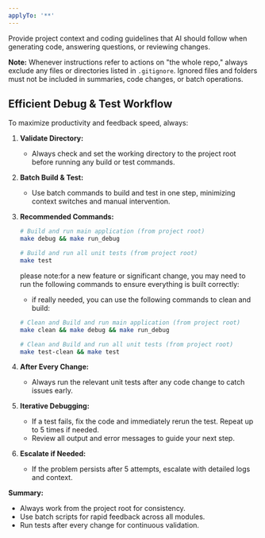 ```yaml
---
applyTo: '**'
---
```


Provide project context and coding guidelines that AI should follow when generating code, answering questions, or reviewing changes.

**Note:** Whenever instructions refer to actions on "the whole repo," always exclude any files or directories listed in `.gitignore`. Ignored files and folders must not be included in summaries, code changes, or batch operations.

## Efficient Debug & Test Workflow

To maximize productivity and feedback speed, always:

1. **Validate Directory:**
   - Always check and set the working directory to the project root before running any build or test commands.

2. **Batch Build & Test:**
   - Use batch commands to build and test in one step, minimizing context switches and manual intervention.

3. **Recommended Commands:**

   ```bash
   # Build and run main application (from project root)
   make debug && make run_debug
   ```

   ```bash
   # Build and run all unit tests (from project root) 
   make test
   ```

   please note:for a new feature or significant change, you may need to run the following commands to ensure everything is built correctly:

   - if really needed, you can use the following commands to clean and build:
   ```bash
   # Clean and Build and run main application (from project root)
   make clean && make debug && make run_debug

   # Clean and Build and run all unit tests (from project root)
   make test-clean && make test
   ```


4. **After Every Change:**
   - Always run the relevant unit tests after any code change to catch issues early.

5. **Iterative Debugging:**
   - If a test fails, fix the code and immediately rerun the test. Repeat up to 5 times if needed.
   - Review all output and error messages to guide your next step.

6. **Escalate if Needed:**
   - If the problem persists after 5 attempts, escalate with detailed logs and context.

**Summary:**
- Always work from the project root for consistency.
- Use batch scripts for rapid feedback across all modules.
- Run tests after every change for continuous validation.